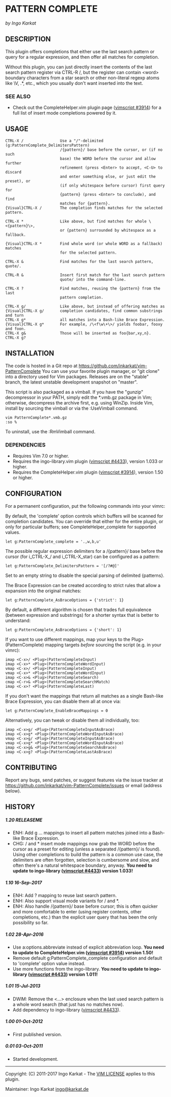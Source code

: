 PATTERN COMPLETE   
===============================================================================
_by Ingo Karkat_

DESCRIPTION
------------------------------------------------------------------------------

This plugin offers completions that either use the last search pattern or
query for a regular expression, and then offer all matches for completion.

Without this plugin, you can just directly insert the contents of the last
search pattern register via CTRL-R /, but the register can contain \<word\>
boundary characters from a star search or other non-literal regexp atoms
like \V, .\*, etc., which you usually don't want inserted into the text.

### SEE ALSO

- Check out the CompleteHelper.vim plugin page ([vimscript #3914](http://www.vim.org/scripts/script.php?script_id=3914)) for a full
  list of insert mode completions powered by it.

USAGE
------------------------------------------------------------------------------

    CTRL-X /                Use a "/"-delimited (g:PatternComplete_DelimitersPattern)
                            /{pattern}/ base before the cursor, or (if no such
                            base) the WORD before the cursor and allow further
                            refinement (press <Enter> to accept, <C-U> to discard
                            and enter something else, or just edit the preset), or
                            (if only whitespace before cursor) first query for
                            {pattern} (press <Enter> to conclude), and find
                            matches for {pattern}.
    {Visual}CTRL-X /        The completion finds matches for the selected pattern.

    CTRL-X *                Like above, but find matches for whole \<{pattern}\>,
                            or {pattern} surrounded by whitespace as a fallback.

    {Visual}CTRL-X *        Find whole word (or whole WORD as a fallback) matches
                            for the selected pattern.

    CTRL-X &                Find matches for the last search pattern, quote/.

    CTRL-R &                Insert first match for the last search pattern
                            quote/ into the command-line.

    CTRL-X ?                Find matches, reusing the {pattern} from the last
                            pattern completion.

    CTRL-X g/               Like above, but instead of offering matches as
    {Visual}CTRL-X g/       completion candidates, find common substrings and turn
    CTRL-X g*               all matches into a Bash-like Brace Expression.
    {Visual}CTRL-X g*       For example, /\<f\w\+\>/ yields foobar, fooxy and foon.
    CTRL-X g&               Those will be inserted as foo{bar,xy,n}.
    CTRL-X g?

INSTALLATION
------------------------------------------------------------------------------

The code is hosted in a Git repo at
    https://github.com/inkarkat/vim-PatternComplete
You can use your favorite plugin manager, or "git clone" into a directory used
for Vim packages. Releases are on the "stable" branch, the latest unstable
development snapshot on "master".

This script is also packaged as a vimball. If you have the "gunzip"
decompressor in your PATH, simply edit the \*.vmb.gz package in Vim; otherwise,
decompress the archive first, e.g. using WinZip. Inside Vim, install by
sourcing the vimball or via the :UseVimball command.

    vim PatternComplete*.vmb.gz
    :so %

To uninstall, use the :RmVimball command.

### DEPENDENCIES

- Requires Vim 7.0 or higher.
- Requires the ingo-library.vim plugin ([vimscript #4433](http://www.vim.org/scripts/script.php?script_id=4433)), version 1.033 or
  higher.
- Requires the CompleteHelper.vim plugin ([vimscript #3914](http://www.vim.org/scripts/script.php?script_id=3914)), version 1.50 or
  higher.

CONFIGURATION
------------------------------------------------------------------------------

For a permanent configuration, put the following commands into your vimrc:

By default, the 'complete' option controls which buffers will be scanned for
completion candidates. You can override that either for the entire plugin, or
only for particular buffers; see CompleteHelper\_complete for supported
values.

    let g:PatternComplete_complete = '.,w,b,u'

The possible regular expression delimiters for a /{pattern}/ base before the
cursor (for i\_CTRL-X\_/ and i\_CTRL-X\_star) can be configured as a pattern:

    let g:PatternComplete_DelimitersPattern = '[/?#@]'

Set to an empty string to disable the special parsing of delimited {patterns}.

The Brace Expression can be created according to strict rules that allow a
expansion into the original matches:

    let g:PatternComplete_AsBraceOptions = {'strict': 1}

By default, a different algorithm is chosen that trades full equivalence
(between expression and substrings) for a shorter syntax that is better to
understand:

    let g:PatternComplete_AsBraceOptions = {'short': 1}

If you want to use different mappings, map your keys to the
 Plug>(PatternComplete) mapping targets _before_ sourcing the script (e.g.
in your vimrc):

    imap <C-x>/ <Plug>(PatternCompleteInput)
    imap <C-x>* <Plug>(PatternCompleteWordInput)
    vmap <C-x>/ <Plug>(PatternCompleteInput)
    vmap <C-x>* <Plug>(PatternCompleteWordInput)
    imap <C-x>& <Plug>(PatternCompleteSearch)
    cmap <C-r>& <Plug>(PatternCompleteSearchMatch)
    imap <C-x>? <Plug>(PatternCompleteLast)

If you don't want the mappings that return all matches as a single Bash-like
Brace Expression, you can disable them all at once via:

    let g:PatternComplete_EnableBraceMappings = 0

Alternatively, you can tweak or disable them all individually, too:

    imap <C-x>g/ <Plug>(PatternCompleteInputAsBrace)
    imap <C-x>g* <Plug>(PatternCompleteWordInputAsBrace)
    vmap <C-x>g/ <Plug>(PatternCompleteInputAsBrace)
    vmap <C-x>g* <Plug>(PatternCompleteWordInputAsBrace)
    imap <C-x>g& <Plug>(PatternCompleteSearchAsBrace)
    imap <C-x>g? <Plug>(PatternCompleteLastAsBrace)

CONTRIBUTING
------------------------------------------------------------------------------

Report any bugs, send patches, or suggest features via the issue tracker at
https://github.com/inkarkat/vim-PatternComplete/issues or email (address
below).

HISTORY
------------------------------------------------------------------------------

##### 1.20    RELEASEME
- ENH: Add <C-x> g ... mappings to insert all pattern matches joined into a
  Bash-like Brace Expression.
- CHG: <C-x>/ and <C-x>\* insert mode mappings now grab the WORD before the
  cursor as a preset for editing (unless a separated /{pattern}/ is found).
  Using other completions to build the pattern is a common use case, the
  delimiters are often forgotten, selection is cumbersome and slow, and often
  there's a natural whitespace boundary, anyway.
  __You need to update to ingo-library ([vimscript #4433](http://www.vim.org/scripts/script.php?script_id=4433)) version 1.033!__

##### 1.10    16-Sep-2017
- ENH: Add <C-x>? mapping to reuse last search pattern.
- ENH: Also support visual mode variants for <C-x>/ and <C-x>\*.
- ENH: Also handle /{pattern}/ base before cursor; this is often quicker and
  more comfortable to enter (using register contents, other completions, etc.)
  than the explicit user query that has been the only possibility so far.

##### 1.02    28-Apr-2016
- Use a:options.abbreviate instead of explicit abbreviation loop. __You need
  to update to CompleteHelper.vim ([vimscript #3914](http://www.vim.org/scripts/script.php?script_id=3914)) version 1.50!__
- Remove default g:PatternComplete\_complete configuration and default to
  'complete' option value instead.
- Use more functions from the ingo-library. __You need to update to
  ingo-library ([vimscript #4433](http://www.vim.org/scripts/script.php?script_id=4433)) version 1.011!__

##### 1.01    15-Jul-2013
- DWIM: Remove the \<...\> enclosure when the last used search pattern is a
  whole word search (that just has no matches now).
- Add dependency to ingo-library ([vimscript #4433](http://www.vim.org/scripts/script.php?script_id=4433)).

##### 1.00    01-Oct-2012
- First published version.

##### 0.01    03-Oct-2011
- Started development.

------------------------------------------------------------------------------
Copyright: (C) 2011-2017 Ingo Karkat -
The [VIM LICENSE](http://vimdoc.sourceforge.net/htmldoc/uganda.html#license) applies to this plugin.

Maintainer:     Ingo Karkat <ingo@karkat.de>
